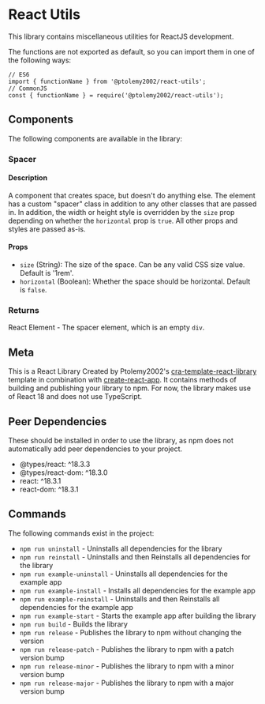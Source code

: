 # React Utils
This library contains miscellaneous utilities for ReactJS development.

The functions are not exported as default, so you can import them in one of the following ways:
```
// ES6
import { functionName } from '@ptolemy2002/react-utils';
// CommonJS
const { functionName } = require('@ptolemy2002/react-utils');
```

## Components
The following components are available in the library:

### Spacer
#### Description
A component that creates space, but doesn't do anything else. The element has a custom "spacer" class in addition to any other classes that are passed in. In addition, the width or height style is overridden by the `size` prop depending on whether the `horizontal` prop is `true`. All other props and styles are passed as-is.

#### Props
- `size` (String): The size of the space. Can be any valid CSS size value. Default is '1rem'.
- `horizontal` (Boolean): Whether the space should be horizontal. Default is `false`.

### Returns
React Element - The spacer element, which is an empty `div`.

## Meta
This is a React Library Created by Ptolemy2002's [cra-template-react-library](https://www.npmjs.com/package/@ptolemy2002/cra-template-react-library) template in combination with [create-react-app](https://www.npmjs.com/package/create-react-app). It contains methods of building and publishing your library to npm.
For now, the library makes use of React 18 and does not use TypeScript.

## Peer Dependencies
These should be installed in order to use the library, as npm does not automatically add peer dependencies to your project.
- @types/react: ^18.3.3
- @types/react-dom: ^18.3.0
- react: ^18.3.1
- react-dom: ^18.3.1

## Commands
The following commands exist in the project:

- `npm run uninstall` - Uninstalls all dependencies for the library
- `npm run reinstall` - Uninstalls and then Reinstalls all dependencies for the library
- `npm run example-uninstall` - Uninstalls all dependencies for the example app
- `npm run example-install` - Installs all dependencies for the example app
- `npm run example-reinstall` - Uninstalls and then Reinstalls all dependencies for the example app
- `npm run example-start` - Starts the example app after building the library
- `npm run build` - Builds the library
- `npm run release` - Publishes the library to npm without changing the version
- `npm run release-patch` - Publishes the library to npm with a patch version bump
- `npm run release-minor` - Publishes the library to npm with a minor version bump
- `npm run release-major` - Publishes the library to npm with a major version bump